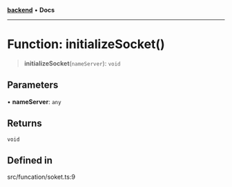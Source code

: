 [**backend**](../../../README.md) • **Docs**

***

# Function: initializeSocket()

> **initializeSocket**(`nameServer`): `void`

## Parameters

• **nameServer**: `any`

## Returns

`void`

## Defined in

src/funcation/soket.ts:9
